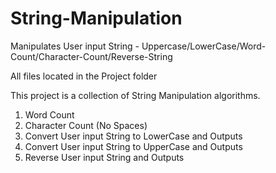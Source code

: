 # String-Manipulation
Manipulates User input String - Uppercase/LowerCase/Word-Count/Character-Count/Reverse-String

All files located in the Project folder


This project is a collection of String Manipulation algorithms.  

1. Word Count
2. Character Count (No Spaces)
3. Convert User input String to LowerCase and Outputs
4. Convert User input String to UpperCase and Outputs
5. Reverse User input String and Outputs
